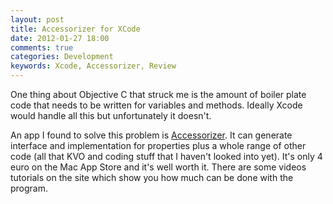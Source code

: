 ```yaml
--- 
layout: post
title: Accessorizer for XCode
date: 2012-01-27 18:00
comments: true
categories: Development
keywords: Xcode, Accessorizer, Review
---
```

One thing about Objective C that struck me is the amount of boiler plate code that needs to be written for variables and methods. Ideally Xcode would handle all this but unfortunately it doesn't.

An app I found to solve this problem is [Accessorizer](http://www.kevincallahan.org/software/accessorizer.html). It can generate interface and implementation for properties plus a whole range of other code (all that KVO and coding stuff that I haven't looked into yet). It's only 4 euro on the Mac App Store and it's well worth it. There are some videos tutorials on the site which show you how much can be done with the program.
